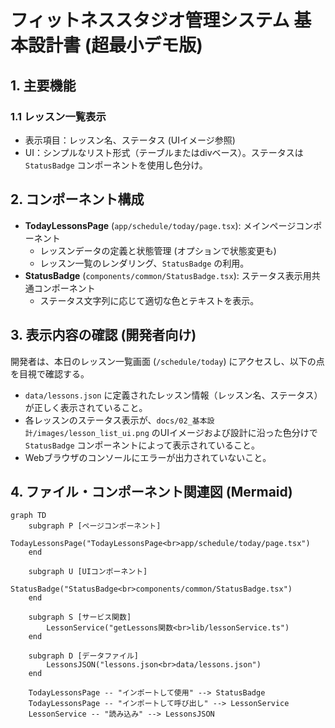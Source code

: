 # フィットネススタジオ管理システム 基本設計書 (超最小デモ版)

## 1. 主要機能

### 1.1 レッスン一覧表示
- 表示項目：レッスン名、ステータス (UIイメージ参照)
- UI：シンプルなリスト形式（テーブルまたはdivベース）。ステータスは `StatusBadge` コンポーネントを使用し色分け。

## 2. コンポーネント構成

- **TodayLessonsPage** (`app/schedule/today/page.tsx`): メインページコンポーネント
  - レッスンデータの定義と状態管理 (オプションで状態変更も)
  - レッスン一覧のレンダリング、`StatusBadge` の利用。
- **StatusBadge** (`components/common/StatusBadge.tsx`): ステータス表示用共通コンポーネント
  - ステータス文字列に応じて適切な色とテキストを表示。

## 3. 表示内容の確認 (開発者向け)
開発者は、本日のレッスン一覧画面 (`/schedule/today`) にアクセスし、以下の点を目視で確認する。
- `data/lessons.json` に定義されたレッスン情報（レッスン名、ステータス）が正しく表示されていること。
- 各レッスンのステータス表示が、`docs/02_基本設計/images/lesson_list_ui.png` のUIイメージおよび設計に沿った色分けで `StatusBadge` コンポーネントによって表示されていること。
- Webブラウザのコンソールにエラーが出力されていないこと。

## 4. ファイル・コンポーネント関連図 (Mermaid)

```mermaid
graph TD
    subgraph P [ページコンポーネント]
        TodayLessonsPage("TodayLessonsPage<br>app/schedule/today/page.tsx")
    end

    subgraph U [UIコンポーネント]
        StatusBadge("StatusBadge<br>components/common/StatusBadge.tsx")
    end

    subgraph S [サービス関数]
        LessonService("getLessons関数<br>lib/lessonService.ts")
    end

    subgraph D [データファイル]
        LessonsJSON("lessons.json<br>data/lessons.json")
    end

    TodayLessonsPage -- "インポートして使用" --> StatusBadge
    TodayLessonsPage -- "インポートして呼び出し" --> LessonService
    LessonService -- "読み込み" --> LessonsJSON
```